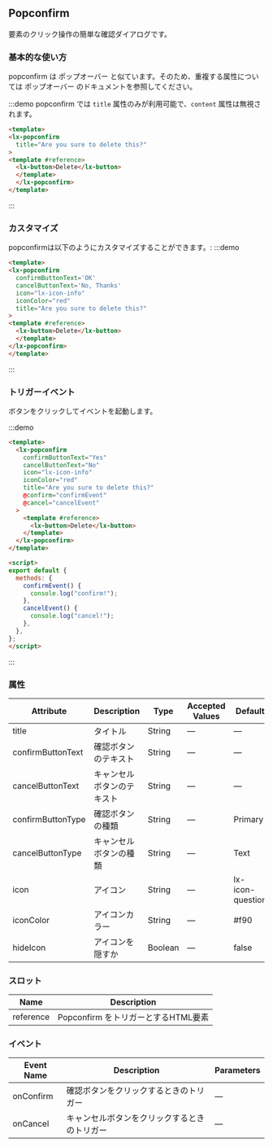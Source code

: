 ## Popconfirm

要素のクリック操作の簡単な確認ダイアログです。

### 基本的な使い方

popconfirm は ポップオーバー と似ています。そのため、重複する属性については ポップオーバー のドキュメントを参照してください。

:::demo popconfirm では `title` 属性のみが利用可能で、`content` 属性は無視されます。
```html
<template>
<lx-popconfirm
  title="Are you sure to delete this?"
>
<template #reference>
  <lx-button>Delete</lx-button>
  </template>
  </lx-popconfirm>
</template>
````
:::

### カスタマイズ
popconfirmは以下のようにカスタマイズすることができます。:
:::demo
```html
<template>
<lx-popconfirm
  confirmButtonText='OK'
  cancelButtonText='No, Thanks'
  icon="lx-icon-info"
  iconColor="red"
  title="Are you sure to delete this?"
>
<template #reference>
  <lx-button>Delete</lx-button>
  </template>
</lx-popconfirm>
</template>
```
:::

### トリガーイベント

ボタンをクリックしてイベントを起動します。

:::demo

```html
<template>
  <lx-popconfirm
    confirmButtonText="Yes"
    cancelButtonText="No"
    icon="lx-icon-info"
    iconColor="red"
    title="Are you sure to delete this?"
    @confirm="confirmEvent"
    @cancel="cancelEvent"
  >
    <template #reference>
      <lx-button>Delete</lx-button>
    </template>
  </lx-popconfirm>
</template>

<script>
export default {
  methods: {
    confirmEvent() {
      console.log("confirm!");
    },
    cancelEvent() {
      console.log("cancel!");
    },
  },
};
</script>
```

:::

### 属性
| Attribute      | Description          | Type      | Accepted Values       | Default  |
|--------------------|----------------------------------------------------------|-------------------|-------------|--------|
|  title              | タイトル | String | — | — |
|  confirmButtonText              | 確認ボタンのテキスト | String | — | — |
|  cancelButtonText              | キャンセルボタンのテキスト | String | — | — |
|  confirmButtonType              | 確認ボタンの種類 | String | — | Primary |
|  cancelButtonType              | キャンセルボタンの種類 | String | — | Text |
|  icon              | アイコン | String | — | lx-icon-question |
|  iconColor              | アイコンカラー | String | — | #f90 |
|  hideIcon              | アイコンを隠すか | Boolean | — | false |

### スロット
| Name | Description |
|--- | ---|
| reference | Popconfirm をトリガーとするHTML要素 |

### イベント
| Event Name | Description | Parameters |
|---------|--------|---------|
| onConfirm | 確認ボタンをクリックするときのトリガー | — |
| onCancel | キャンセルボタンをクリックするときのトリガー | — |